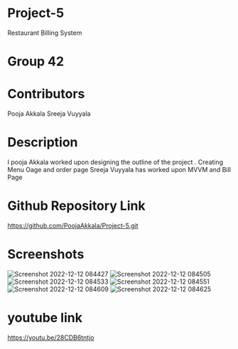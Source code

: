 # Project-5
Restaurant Billing System
# Group 42

# Contributors
Pooja Akkala
Sreeja Vuyyala
# Description
I pooja Akkala worked upon designing the outline of the project . Creating Menu Oage and order page
Sreeja Vuyyala has worked upon MVVM and Bill Page
# Github Repository Link
https://github.com/PoojaAkkala/Project-5.git
# Screenshots
![Screenshot 2022-12-12 084427](https://user-images.githubusercontent.com/114852243/207080681-98d10306-ad54-48ec-9925-43f690f5520d.png)
![Screenshot 2022-12-12 084505](https://user-images.githubusercontent.com/114852243/207076839-14ea115c-64a7-4922-98b9-5b962a64e78a.png)
![Screenshot 2022-12-12 084533](https://user-images.githubusercontent.com/114852243/207076851-a92572ed-fe4a-492c-a930-f6bc86086de7.png)
![Screenshot 2022-12-12 084551](https://user-images.githubusercontent.com/114852243/207076872-77b4fc34-f2d8-4700-829e-63e5c22a7b09.png)
![Screenshot 2022-12-12 084609](https://user-images.githubusercontent.com/114852243/207076886-4d45ae4a-ec22-4e5e-a78f-38d23b555d13.png)
![Screenshot 2022-12-12 084625](https://user-images.githubusercontent.com/114852243/207076899-9fdde49d-a0da-4e75-bdc2-655a4305e888.png)
# youtube link
https://youtu.be/28CDB6tntjo
